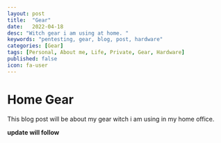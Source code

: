 ```yaml
---
layout: post
title:  "Gear"
date:   2022-04-18
desc: "Witch gear i am using at home. "
keywords: "pentesting, gear, blog, post, hardware"
categories: [Gear]
tags: [Personal, About me, Life, Private, Gear, Hardware]
published: false
icon: fa-user
---
```


# Home Gear

This blog post will be about my gear witch i am using in my home office. 

**update will follow**
